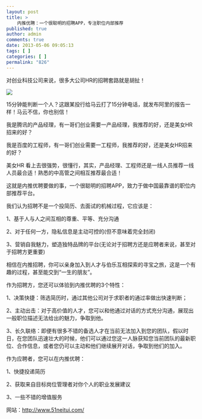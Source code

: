 ```yaml
---
layout: post
title: >
    内推优聘：一个很聪明的招聘APP，专注职位内部推荐
published: true
author: admin
comments: true
date: 2013-05-06 09:05:13
tags: [ ]
categories: [ ]
permalink: "826"
---
```

对创业科技公司来说，很多大公司HR的招聘套路就是胡扯！

![][1]

15分钟能判断一个人？这跟某投行给马云打了15分钟电话，就发布阿里的报告一样！马云不信，你也别信！
  
我是腾讯的产品经理，有一哥们创业需要一产品经理，我推荐的好，还是美女HR招来的好？

我是百度的工程师，有一哥们创业需要一工程师，我推荐的好，还是美女HR招来的好？

美女HR 看上去很强势，很懂行，其实，产品经理、工程师还是一线人员推荐一线人员最合适！熟悉的中高管之间相互推荐最合适！

这就是内推优聘要做的事，一个很聪明的招聘APP，致力于做中国最靠谱的职位内部推荐平台。

我们认为招聘不是一个投简历、去面试的机械过程，它应该是：
  
1、基于人与人之间互相的尊重、平等、充分沟通
  
2、对于任何一方，隐私信息是主动可控的(但不意味着完全封闭)
  
3、营销自我魅力，塑造独特品牌的平台(无论对于招聘方还是应聘者来说，甚至对于招聘方更重要)

相信在内推招聘，你可以亲身加入到人才与伯乐互相探索的寻宝之旅，这是一个有趣的过程，甚至能交到“一生的朋友”。

作为招聘方，您还可以体验到内推优聘的3个特性：
  
1、决策快捷：筛选简历时，通过其他公司对于求职者的通过率做出快速判断；
  
2、主动出击：对于高价值的人才，您可以和他通过对话的方式充分沟通，展现出一般职位描述无法给出的魅力，争取到他。
  
3、长久联络：即便有很多不错的备选人才在当前无法加入到您的团队，假以时日，在您团队迅速壮大的时候，他们可以通过您这一人脉获知您当前团队的最新职位、合作信息，或者您仍可以主动和他们继续展开对话，争取到他们的加入。

作为应聘者，您可以在内推优聘：
  
1、快捷投递简历
  
2、获取来自目标岗位管理者对你个人的职业发展建议
  
3、一些不错的增值服务

网站：http://www.51neitui.com/

 [1]: http://yongz.com/yz/wp-content/uploads/2013/05/51neitui.jpg